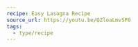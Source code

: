 ```yaml
---
recipe: Easy Lasagna Recipe
source_url: https://youtu.be/QZloaLmvSP0
tags:
  - type/recipe
---
```


